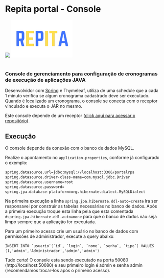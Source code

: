 # Repita portal - Console

<div>
  <img width="200px" src="https://avatars0.githubusercontent.com/u/70340698?s=200&v=4" />
  <img width="200px" src="https://github.com/Hugo-Carvalho/repita-rpa-maker/blob/master/src/assets/title.PNG" />
</div>
<br />

### Console de gerenciamento para configuração de cronogramas de execução de aplicações JAVA

Desenvolvidor com <a href="https://spring.io" target="_blank">Spring</a> e Thymeleaf, utiliza de uma schedule que a cada 1 minuto verifica se algum cronograma cadastrado deve ser executado. Quando é localizado um cronograma, o console se conecta com o receptor vinculado e executa o JAR no mesmo.

Este console depende de um receptor (<a href="https://github.com/SikLabTech/repita-portal-receptor">click aqui para acessar o repositório</a>).

## Execução

O console depende da conexão com o banco de dados MySQL.

Realize o apontamento no ``application.properties``, conforme já configurado o exemplo:

```
spring.datasource.url=jdbc:mysql://localhost:3306/portalrpa
spring.datasource.driver-class-name=com.mysql.jdbc.Driver
spring.datasource.username=root
spring.datasource.password=
spring.jpa.database-plataform=org.hibernate.dialect.MySQLDialect
```

Na primeira execução a linha ``spring.jpa.hibernate.ddl-auto=create`` ira ser responsavel por construir as tabelas necessárias no banco de dados. Após a primeira execução troque esta linha pela que esta comentada ``#spring.jpa.hibernate.ddl-auto=none`` para que o banco de dados não seja limpo sempre que a aplicação for executada.

Para um primeiro acesso crie um usuário no banco de dados com permissões de administrador, execute a query abaixo:

```
INSERT INTO `usuario`(`id`, `login`, `nome`, `senha`, `tipo`) VALUES (1,'admin','Administrador','admin','admin')
```

Tudo certo! O console esta sendo executado na porta 50080 (http://localhost:50080) e seu primeiro login é admin e senha admin (recomendamos trocar-los após o primeiro acesso).

